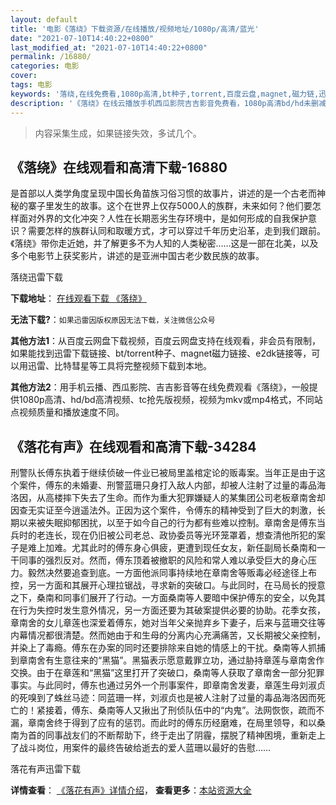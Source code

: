 ```yaml
---
layout: default
title: '电影《落绕》下载资源/在线播放/视频地址/1080p/高清/蓝光'
date: "2021-07-10T14:40:22+0800"
last_modified_at: "2021-07-10T14:40:22+0800"
permalink: /16880/
categories: 电影
cover:
tags: 电影
keywords: '落绕,在线免费看,1080p高清,bt种子,torrent,百度云盘,magnet,磁力链,迅雷下载资源'
description: '《落绕》在线云播放手机西瓜影院吉吉影音免费看，1080p高清bd/hd未删减完整版和tc抢先枪版，mkv/mp4格式，附带bt/torrent种子、magnet/磁力链、百度云盘、网盘资源迅雷下载链接'
---
```


>内容采集生成，如果链接失效，多试几个。


## 《落绕》在线观看和高清下载-16880

是首部以人类学角度呈现中国长角苗族习俗习惯的故事片，讲述的是一个古老而神秘的寨子里发生的故事。这个在世界上仅存5000人的族群，未来如何？他们要怎样面对外界的文化冲突？人性在长期恶劣生存环境中，是如何形成的自我保护意识？需要怎样的族群认同和取暖方式，才可以穿过千年历史沿革，走到我们跟前。《落绕》带你走近她，并了解更多不为人知的人类秘密……这是一部在北美，以及多个电影节上获奖影片，讲述的是亚洲中国古老少数民族的故事。


落绕迅雷下载

**下载地址**： [在线观看下载 《落绕》](https://www.993dy.com//vod-detail-id-31191.html) 


**无法下载?**：`如果迅雷因版权原因无法下载，关注微信公众号 `

**其他方法1**：从百度云网盘下载视频，百度云网盘支持在线观看，非会员有限制，如果能找到迅雷下载链接、bt/torrent种子、magnet磁力链接、e2dk链接等，可以用迅雷、比特彗星等工具将完整视频下载到本地。

**其他方法2**：用手机云播、西瓜影院、吉吉影音等在线免费观看《落绕》，一般提供1080p高清、hd/bd高清视频、tc抢先版视频，视频为mkv或mp4格式，不同站点视频质量和播放速度不同。


## 《落花有声》在线观看和高清下载-34284

刑警队长傅东执着于继续侦破一件业已被局里盖棺定论的贩毒案。当年正是由于这个案件，傅东的未婚妻、刑警蓝珊只身打入敌人内部，却被人注射了过量的毒品海洛因，从高楼摔下失去了生命。而作为重大犯罪嫌疑人的某集团公司老板章南舍却因查无实证至今逍遥法外。正因为这个案件，令傅东的精神受到了巨大的刺激，长期以来被失眠抑郁困扰，以至于如今自己的行为都有些难以控制。章南舍是傅东当兵时的老连长，现在仍旧被公司老总、政协委员等光环笼罩着，想查清他所犯的案子是难上加难。尤其此时的傅东身心俱疲，更遭到现任女友，新任副局长桑南和一干同事的强烈反对。然而，傅东顶着被撤职的风险和常人难以承受巨大的身心压力。毅然决然要追查到底。一方面他派同事持续地在章南舍等贩毒必经途径上布控，另一方面和其展开心理拉锯战，寻求新的突破口。与此同时，在马局长的授意之下，桑南和同事们展开了行动。一方面桑南等人要暗中保护傅东的安全，以免其在行为失控时发生意外情况，另一方面还要为其破案提供必要的协助。花季女孩，章南舍的女儿章莲也深爱着傅东，她对当年父亲抛弃乡下妻子，后来与蓝珊交往等内幕情况都很清楚。然而她由于和生母的分离内心充满痛苦，又长期被父亲控制，并染上了毒瘾。傅东在办案的同时还要排除来自她的情感上的干扰。桑南等人抓捕到章南舍有生意往来的“黑猫”。黑猫表示愿意戴罪立功，通过胁持章莲与章南舍作交换。由于在章莲和&ldquo;黑猫”这里打开了突破口，桑南等人获取了章南舍一部分犯罪事实。与此同时，傅东也通过另外一个刑事案件，即章南舍发妻，章莲生母刘淑贞的死嗅到了蛛丝马迹：同蓝珊一样，刘淑贞也是被人注射了过量的毒品海洛因而死亡的！紧接着，傅东、桑南等人又揪出了刑侦队伍中的&ldquo;内鬼”。法网恢恢，疏而不漏，章南舍终于得到了应有的惩罚。而此时的傅东历经磨难，在局里领导，和以桑南为首的同事战友们的不断帮助下，终于走出了阴霾，摆脱了精神困境，重新走上了战斗岗位，用案件的最终告破给逝去的爱人蓝珊以最好的告慰……


落花有声迅雷下载

**详情查看**： [《落花有声》详情介绍](/movie/34284/)， **查看更多**：[本站资源大全](/movie/t/all/)

